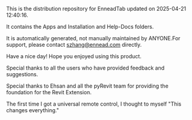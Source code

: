 This is the distribution repository for EnneadTab updated on 2025-04-21 12:40:16.

It contains the Apps and Installation and Help-Docs folders.

It is automatically generated, not manually maintained by ANYONE.For support, please contact szhang@ennead.com directly.

Have a nice day! Hope you enjoyed using this product.

Special thanks to all the users who have provided feedback and suggestions.

Special thanks to Ehsan and all the pyRevit team for providing the foundation for the Revit Extension.






The first time I got a universal remote control, I thought to myself "This changes everything."